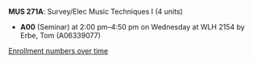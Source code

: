 **MUS 271A**: Survey/Elec Music Techniques I (4 units)

- **A00** (Seminar) at 2:00 pm–4:50 pm on Wednesday at WLH 2154 by Erbe, Tom (A06339077)

[Enrollment numbers over time](./MUS271A.tsv)
